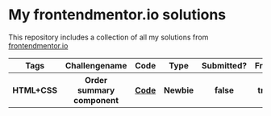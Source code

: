# My frontendmentor.io solutions

This repository includes a collection of all my solutions from [frontendmentor.io](https://frontendmentor.io)

<table style="text-align:center;">
    <tr>
        <th>Tags</th>
        <th>Challengename</th>
        <th>Code</th>
        <th>Type</th>
        <th>Submitted?</th>
        <th>Free?</th>
    </tr>
    <tr>
        <th>HTML+CSS</th>
        <th>Order summary component</th>
        <th><a href="https://github.com/TheKeineAhnung/frontendmentor.io/tree/main/src/order-summary-component">Code</a></th>
        <th>Newbie</th>
        <th>false</th>
        <th>true</th>
    </tr>
</table>
